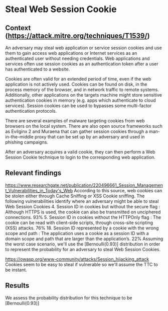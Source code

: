 # Steal Web Session Cookie 

## Context (https://attack.mitre.org/techniques/T1539/)

An adversary may steal web application or service session cookies and use them to gain access web applications or Internet services as an authenticated user without needing credentials. Web applications and services often use session cookies as an authentication token after a user has authenticated to a website.

Cookies are often valid for an extended period of time, even if the web application is not actively used. Cookies can be found on disk, in the process memory of the browser, and in network traffic to remote systems. Additionally, other applications on the targets machine might store sensitive authentication cookies in memory (e.g. apps which authenticate to cloud services). Session cookies can be used to bypasses some multi-factor authentication protocols.

There are several examples of malware targeting cookies from web browsers on the local system. There are also open source frameworks such as Evilginx 2 and Muraena that can gather session cookies through a man-in-the-middle proxy that can be set up by an adversary and used in phishing campaigns.

After an adversary acquires a valid cookie, they can then perform a Web Session Cookie technique to login to the corresponding web application.

## Relevant findings

https://www.researchgate.net/publication/220496661_Session_Management_Vulnerabilities_in_Today's_Web
According to this source, web cookies can be stolen either through Cache Sniffing or XSS Cookie sniffing. 
The following vulnerabilities identify where an adversary might be able to steal Web Session Cookies
4. Session ID in cookies but without the secure flag : Although HTTPS is used, the cookie can also be transmitted on unciphered connections. 93%
5. Session ID in cookies without the HTTPOnly flag : The cookie can be read with client-side scripts, through cross-site scripting (XSS) attacks. 76%
18. Session ID represented by a cookie with the wrong scope and path : The application uses a cookie as a session ID with a domain scope and path that are larger than the application’s. 22%
Assuming the worst case scenario, we'll use the [Bernoulli(0.93)] distribution in order to represent the probability for an adversary to steal Web Session Cookies.

https://owasp.org/www-community/attacks/Session_hijacking_attack
Cookies seem to be easy to steal if vulnerable so we'll assume the TTC to be instant.

## Results

We assess the probability distribution for this technique to be [Bernoulli(0.93)]
